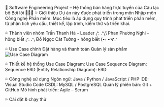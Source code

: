 🌊 Software Engineering Project – Hệ thống bán hàng trực tuyến của Câu lạc bộ Bơi lội 🏊🏻‍♂️
💦 Giới thiệu
Dự án này được phát triển trong môn Nhập môn Công nghệ Phần mềm.
Mục tiêu là áp dụng quy trình phát triển phần mềm, từ phân tích yêu cầu, thiết kế, lập trình, kiểm thử và triển khai.

💦 Thành viên nhóm
Trần Thanh Hà – Leader ₍^. .^₎⟆
Phan Phương Nghi – hông biết ₍ᐢ. .ᐢ₎
Đỗ Ngọc Cát Tường - hông biết (•˕ •マ.ᐟ

💦 Use Case chính
Đặt hàng và thanh toán
Quản lý sản phẩm
![Use Case Diagram](images.png)

💦 Thiết kế hệ thống
Use Case Diagram: Use Case
Sequence Diagram: Sequence
ERD (Entity Relationship Diagram): ERD

💦 Công nghệ sử dụng
Ngôn ngữ: Java / Python / JavaScript / PHP
IDE: Visual Studio Code
CSDL: MySQL / PostgreSQL
Quản lý phiên bản: Git + GitHub
Mô hình phát triển: Agile – Scrum

💦 Cài đặt & chạy thử
